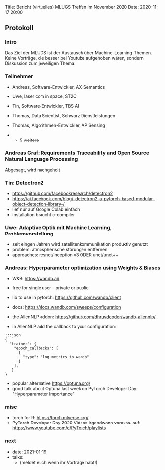 Title: Bericht (virtuelles) MLUGS Treffen im November 2020
Date: 2020-11-17 20:00

## Protokoll

### Intro

Das Ziel der MLUGS ist der Austausch über Machine-Learning-Themen.
Keine Vorträge, die besser bei Youtube aufgehoben wären, sondern Diskussion zum jeweiligen Thema.

### Teilnehmer

- Andreas, Software-Entwickler, AX-Semantics
- Uwe, laser com in space, ST2C
- Tin, Software-Entwickler, TBS AI
- Thomas, Data Scientist, Schwarz Dienstleistungen
- Thomas, Algorithmen-Entwickler, AP Sensing

- + 5 weitere


### Andreas Graf: Requirements Traceability and Open Source Natural Language Processing

Abgesagt, wird nachgeholt


### Tin: Detectron2

- <https://github.com/facebookresearch/detectron2>
- <https://ai.facebook.com/blog/-detectron2-a-pytorch-based-modular-object-detection-library-/>
- lief nur auf Google Colab einfach
- installation braucht c-compiler


### Uwe: Adaptive Optik mit Machine Learning, Problemvorstellung

- seit eingen Jahren wird satellitenkommunikation produktiv genutzt
- problem: atmospherische störungen entfernen
- approaches: resnet/inception v3 ODER unet/unet++


### Andreas: Hyperparameter optimization using Weights & Biases

- W&B: <https://wandb.ai/>
- free for single user - private or public

- lib to use in pytorch: <https://github.com/wandb/client>
- docs: <https://docs.wandb.com/sweeps/configuration>
- the AllenNLP addon: <https://github.com/dhruvdcoder/wandb-allennlp/>

- in AllenNLP add the callback to your configuration:

```
:::json
{
  "trainer": {
    "epoch_callbacks": [
      {
        "type": "log_metrics_to_wandb"
      }
    ],
   }
}
```

- popular alternative <https://optuna.org/>
- good talk about Optuna last week on PyTorch Developer Day: "Hyperparameter Importance"


### misc

- torch for R: <https://torch.mlverse.org/>
- PyTorch Developer Day 2020 Videos irgendwann vorauss. auf: <https://www.youtube.com/c/PyTorch/playlists>


### next

- date: 2021-01-19
- talks:
  - (meldet euch wenn ihr Vorträge habt!)
